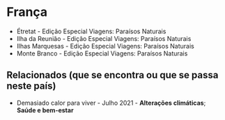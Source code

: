 # França

* Étretat - Edição Especial Viagens: Paraísos Naturais
* Ilha da Reunião - Edição Especial Viagens: Paraísos Naturais
* Ilhas Marquesas - Edição Especial Viagens: Paraísos Naturais
* Monte Branco - Edição Especial Viagens: Paraísos Naturais

## Relacionados (que se encontra ou que se passa neste país)
* Demasiado calor para viver - Julho 2021 - **Alterações climáticas**; **Saúde e bem-estar**